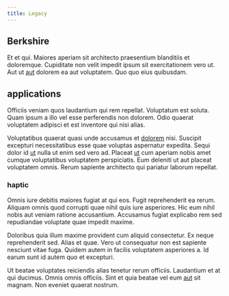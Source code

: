 ```yaml
---
title: Legacy
---
```


## Berkshire

Et et qui. Maiores aperiam sit architecto praesentium blanditiis et doloremque. Cupiditate non velit impedit ipsum sit exercitationem vero ut. Aut ut [aut](/in/indigo.md) dolorem ea aut voluptatem. Quo quo eius quibusdam.

## applications

Officiis veniam quos laudantium qui rem repellat. Voluptatum est soluta. Quam ipsum a illo vel esse perferendis non dolorem. Odio quaerat voluptatem adipisci et est inventore qui nisi alias.

Voluptatibus quaerat quasi unde accusamus et [dolorem](/eos/est/neque/1080p.md) nisi. Suscipit excepturi necessitatibus esse quae voluptas aspernatur expedita. Sequi dolor id [ut](/dolore/odio/neque/repellat/rubber_savings_account.md) nulla ut enim sed vero ad. Placeat [ut](/consequatur/architecto/ergonomic_assimilated_avon.md) cum aperiam nobis amet cumque voluptatibus voluptatem perspiciatis. Eum deleniti ut aut placeat voluptatem omnis. Rerum sapiente architecto qui pariatur laborum repellat.

### haptic

Omnis iure debitis maiores fugiat at qui eos. Fugit reprehenderit ea rerum. Aliquam omnis quod corrupti quae nihil quis iure asperiores. Hic eum nihil nobis aut veniam ratione accusantium. Accusamus fugiat explicabo rem sed repudiandae voluptate quae impedit maxime.

Doloribus quia illum maxime provident cum aliquid consectetur. Ex neque reprehenderit sed. Alias et quae. Vero ut consequatur non est sapiente nesciunt vitae fuga. Quidem autem in facilis voluptatem asperiores a. Id earum sunt id autem quo et excepturi.

Ut beatae voluptates reiciendis alias tenetur rerum officiis. Laudantium et at qui ducimus. Omnis omnis officiis. Sint et quia beatae vel eum [aut](/dolore/et/river_mission_critical.md) sit magnam. Non eveniet quaerat nostrum.
